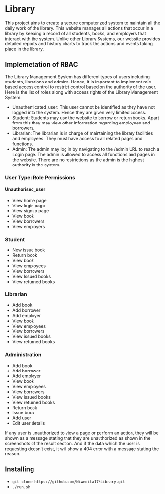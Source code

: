 # Library
This project aims to create a secure computerized system to maintain all the daily work of the library. This website manages all actions that occur in a library by keeping a record of all students, books, and employers that interact with the system. Unlike other Library Systems, our website provides detailed reports and history charts to track the actions and events taking place in the library.

## Implemetation of RBAC
The Library Management System has different types of users including students, librarians and admins. Hence, it is important to implement role-based access control to restrict control based on the authority of the user. Here is the list of roles along with access rights of the Library Management System:
* Unauthenticated_user: This user cannot be identified as they have not logged into the system. Hence they are given very limited access.
* Student: Students may use the website to borrow or return books. Apart from this they may view other information regarding employees and borrowers.
* Librarian: The librarian is in charge of maintaining the library facilities and employees. They must have access to all related pages and functions.
* Admin: The admin may log in by navigating to the /admin URL to reach a Login page. The admin is allowed to access all functions and pages in the website. There are no restrictions as the admin is the highest authority in the system.


### User Type: Role Permissions
#### Unauthorised_user
* View home page
* View login page
* View signup page
* View book
* View borrowers
* View employers

### Student
* New issue book
* Return book
* View book
* View employees
* View borrowers
* View Issued books
* View returned books

### Librarian
* Add book
* Add borrower
* Add employer
* View book
* View employees
* View borrowers
* View issued books
* View returned books

### Administration
* Add book		
* Add borrower		
* Add employer		
* View book		
* View employees	
* View borrowers		
* View issued books
* View returned books
* Return book
* Issue book
* Add user
* Edit user details

If any user is unauthorized to view a page or perform an action, they will be shown as a message stating that they are unauthorized as shown in the screenshots of the result section.
And if the data which the user is requesting doesn’t exist, it will show a 404 error with a message stating the reason.


## Installing
- `git clone https://github.com/Niwedita17/Library.git`
- `./run.sh`

